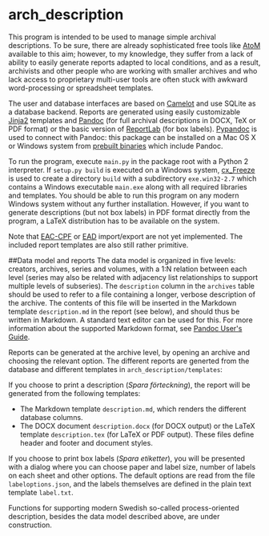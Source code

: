 # arch_description
This program is intended to be used to manage simple archival descriptions. To be sure, there are already sophisticated free tools like [AtoM](https://www.accesstomemory.org/en/) available to this aim; however, to my knowledge, they suffer from a lack of ability to easily generate reports adapted to local conditions, and as a result, archivists and other people who are working with smaller archives and who lack access to proprietary multi-user tools are often stuck with awkward word-processing or spreadsheet templates.

The user and database interfaces are based on [Camelot](http://www.python-camelot.com/) and use SQLite as a database backend. Reports are generated using easily customizable [Jinja2](https://github.com/mitsuhiko/jinja2) templates and [Pandoc](https://github.com/jgm/pandoc) (for full archival descriptions in DOCX, TeX or PDF format) or the basic version of [ReportLab](http://www.reportlab.com/) (for box labels). [Pypandoc](https://github.com/bebraw/pypandoc) is used to connect with Pandoc: this package can be installed on a Mac OS X or Windows system from [prebuilt binaries](https://pypi.python.org/pypi/pypandoc/) which include Pandoc.

To run the program, execute `main.py` in the package root with a Python 2 interpreter. If `setup.py build` is executed on a Windows system, [cx_Freeze](http://cx-freeze.sourceforge.net/) is used to create a directory `build` with a subdirectory `exe.win32-2.7` which contains a Windows executable `main.exe` along with all required libraries and templates. You should be able to run this program on any modern Windows system without any further installation. However, if you want to generate descriptions (but not box labels) in PDF format directly from the program, a LaTeX distribution has to be available on the system.

Note that [EAC-CPF](http://eac.staatsbibliothek-berlin.de/) or [EAD](http://www.loc.gov/ead/) import/export are not yet implemented. The included report templates are also still rather primitive.

##Data model and reports
The data model is organized in five levels: creators, archives, series and volumes, with a 1:N relation between each level (series may also be related with adjacency list relationships to support multiple levels of subseries). The `description` column in the `archives` table should be used to refer to a file containing a longer, verbose description of the archive. The contents of this file will be inserted in the Markdown template `description.md` in the report (see below), and should thus be written in Markdown. A standard text editor can be used for this. For more information about the supported Markdown format, see [Pandoc User's Guide](http://pandoc.org/README.html). 

Reports can be generated at the archive level, by opening an archive and choosing the relevant option. The different reports are generted from the database and different templates in `arch_description/templates`:

If you choose to print a description (*Spara förteckning*), the report will be generated from the following templates:

* The Markdown template `description.md`, which renders the different database columns.
* The DOCX document `description.docx` (for DOCX output) or the LaTeX template `description.tex` (for LaTeX or PDF output). These files define header and footer and document styles.

If you choose to print box labels (*Spara etiketter*), you will be presented with a dialog where you can choose paper and label size, number of labels on each sheet and other options. The default options are read from the file `labeloptions.json`, and the labels themselves are defined in the plain text template `label.txt`.

Functions for supporting modern Swedish so-called process-oriented description, besides the data model described above, are under construction.
